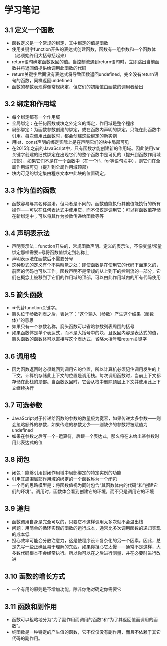 # 学习笔记

## 3.1 定义一个函数

* 函数定义是一个常规的绑定，其中绑定的值是函数
* 使用关键字function开头的表达式创建函数，函数有一组参数和一个函数体（必须始终用大括号括起来）
* return语句确定函数返回的值。当控制流遇到return语句时，立即跳出当前函数并将返回值提供给调用此函数的代码
* return关键字后面没有表达式将导致函数返回undefined，完全没有return语句的函数，同样返回undefined
* 函数的参数表现得像常规绑定，但它们的初始值由函数的调用者给出

## 3.2 绑定和作用域

* 每个绑定都有一个作用域
* 全局绑定：在任何函数或块之外定义的绑定，作用域是整个程序
* 局部绑定：为函数参数创建的绑定，或在函数内声明的绑定，只能在此函数中引用。每次调用此函数时，都会创建这些绑定的新实例
* 用let、const声明的绑定实际上是在声明它们的块中局部可见
* 在2015年之前的JavaScript中，只有函数才能创建新的作用域。因此使用var关键字创建的旧式绑定在出现它们的整个函数中是可见的（提升到函数作用域顶部），如果它们不是在一个函数中（在一个if、for等语句块中），则它们在全局作用域可见（提升到全局作用域顶部）
* 块内可见的绑定集由程序文本中此块的位置确定。

## 3.3 作为值的函数

* 函数容易与其名称混淆，但两者是不同的。函数值能执行其他值能执行的所有操作——可以在任何表达式中使用它，而不仅仅是调用它：可以将函数值存储在新绑定中；可以将其作为参数传递给函数等等

## 3.4 声明表示法

* 声明表示法：function开头的，常规函数声明、定义的表示法，不像变量/常量绑定那样需要=号将函数值绑定到名称上
* 声明表示法在函数后不需要分号
* 这种形式的定义有个不易察觉之处：即使函数是在使用它的代码下面定义的，前面的代码也可以工作。函数声明不是常规的从上到下的控制流的一部分，它们在概念上被移到了它们的作用域的顶部，可以由此作用域内的所有代码使用

## 3.5 箭头函数

* =>代替function关键字。
* 箭头位于参数列表之后，表达了：“这个输入（参数）产生这个结果（函数体）”的意思
* 如果只有一个参数名称，箭头函数可以省略参数列表周围的括号
* 如果函数体是单个表达式，而不是大括号中的块，且返回内容是表达式的值，箭头函数的函数体可以直接写这个表达式，省略大括号和return关键字

## 3.6 调用栈

* 因为函数返回时必须跳回到调用它的位置，所以计算机必须记住调用发生的上下文，计算机存储此上下文的位置是调用栈。每次调用函数时，当前上下文都存储在此栈的顶部。当函数返回时，它会从栈中删除顶层上下文并使用此上下文继续执行

## 3.7 可选参数

* JavaScript对于传递给函数的参数的数量极为宽容，如果传递太多参数——则会忽略额外的参数，如果传递的参数太少——则缺少的参数将被赋值为undefined
* 如果在参数之后写一个=运算符，后跟一个表达式，那么将在未给出某参数时用此表达式的值

## 3.8 闭包

* 闭包：能够引用封闭作用域中局部绑定的特定实例的功能
* 引用其周围局部作用域的绑定的一个函数称为一个闭包
* 一个号的思路模型是：将函数值视为同时包含“其函数体内的代码”和“创建它们的环境”。调用时，函数体会看到创建它的环境，而不只是调用它的环境

## 3.9 递归

* 函数调用自身是完全可以的，只要它不这样调用太多次就不会溢出栈
* 问题：用简单的循环实现的函数的运行成本，通常比多次调用函数的递归实现的成本低
* 担心效率可能会分散注意力，这是使程序设计复杂化的另一个因素。因此，总是先写一些正确且易于理解的东西。如果你担心它太慢——通常不是这样，大多数代码根本不会经常执行。所以你可以在之后进行测量，并在必要时进行改进

## 3.10 函数的增长方式

* 一个有用的原则是不增加功能，除非你绝对确定你需要它

## 3.11 函数和副作用

* 函数可以粗略地分为“为了副作用而调用的函数”和“为了其返回值而调用的函数”。
* 纯函数是一种特定的产生值的函数，它不仅仅没有副作用，而且不依赖于其它代码的副作用。
